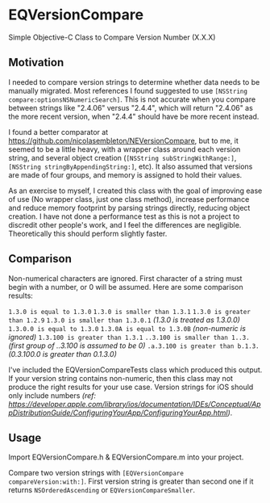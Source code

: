 EQVersionCompare
================

Simple Objective-C Class to Compare Version Number (X.X.X)

Motivation
----------

I needed to compare version strings to determine whether data needs to be manually migrated. Most references I found suggested to use `[NSString compare:optionsNSNumericSearch]`. This is not accurate when you compare between strings like "2.4.06" versus "2.4.4", which will return "2.4.06" as the more recent version, when "2.4.4" should have be more recent instead.

I found a better comparator at https://github.com/nicolasembleton/NEVersionCompare, but to me, it seemed to be a little heavy, with a wrapper class around each version string, and several object creation (`[NSString subStringWithRange:]`, `[NSString stringByAppendingString:]`, etc). It also assumed that versions are made of four groups, and memory is assigned to hold their values.

As an exercise to myself, I created this class with the goal of improving ease of use (No wrapper class, just one class method), increase performance and reduce memory footprint by parsing strings directly, reducing object creation. I have not done a performance test as this is not a project to discredit other people's work, and I feel the differences are negligible. Theoretically this should perform slightly faster.

Comparison
----------

Non-numerical characters are ignored. First character of a string must begin with a number, or 0 will be assumed. Here are some comparison results:

`1.3.0 is equal to 1.3.0`
`1.3.0 is smaller than 1.3.1`
`1.3.0 is greater than 1.2.9`
`1.3.0 is smaller than 1.3.0.1` *(1.3.0 is treated as 1.3.0.0)*
`1.3.0.0 is equal to 1.3.0`
`1.3.0A is equal to 1.3.0B` *(non-numeric is ignored)*
`1.3.100 is greater than 1.3.1`
`..3.100 is smaller than 1..3.` *(first group of ..3.100 is assumed to be 0)*
`.a.3.100 is greater than b.1.3.` *(0.3.100.0 is greater than 0.1.3.0)*

I've included the EQVersionCompareTests class which produced this output. If your version string contains non-numeric, then this class may not produce the right results for your use case. Version strings for iOS should only include numbers *(ref: https://developer.apple.com/library/ios/documentation/IDEs/Conceptual/AppDistributionGuide/ConfiguringYourApp/ConfiguringYourApp.html)*.

Usage
-----

Import EQVersionCompare.h & EQVersionCompare.m into your project.

Compare two version strings with `[EQVersionCompare compareVersion:with:]`. First version string is greater than second one if it returns `NSOrderedAscending` or `EQVersionCompareSmaller`.
